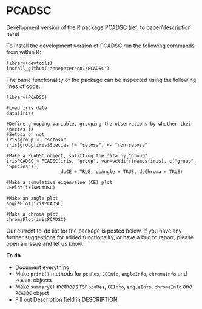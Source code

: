 # PCADSC

Development version of the R package PCADSC  (ref. to paper/description here)

To install the development version of PCADSC run the following commands
from within R:
```{r}
library(devtools)
install_github('annepetersen1/PCADSC')
```

The basic functionality of the package can be inspected using the following lines of code:
```{r}
library(PCADSC)

#Load iris data
data(iris)

#Define grouping variable, grouping the observations by whether their species is
#Setosa or not
iris$group <- "setosa"
iris$group[iris$Species != "setosa"] <- "non-setosa"

#Make a PCADSC object, splitting the data by "group"
irisPCADSC <-PCADSC(iris, "group", var=setdiff(names(iris), c("group", "Species")),
                    doCE = TRUE, doAngle = TRUE, doChroma = TRUE)
                         
#Make a cumulative eigenvalue (CE) plot
CEPlot(irisPCADSC)

#Make an angle plot 
anglePlot(irisPCADSC)

#Make a chroma plot
chromaPlot(irisPCADSC)
```

Our current to-do list for the package is posted below. If you have any further suggestions for added functionality, or have a bug to report, please open an issue and let us know.

**To do**
- Document everything
- Make `print()` methods for `pcaRes`, `CEInfo`, `angleInfo`, `chromaInfo` and `PCASDC` objects
- Make `summary()` methods for `pcaRes`, `CEInfo`, `angleInfo`, `chromaInfo` and `PCASDC` object
- Fill out Description field in DESCRIPTION
